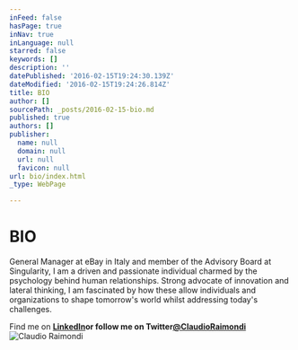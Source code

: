 ```yaml
---
inFeed: false
hasPage: true
inNav: true
inLanguage: null
starred: false
keywords: []
description: ''
datePublished: '2016-02-15T19:24:30.139Z'
dateModified: '2016-02-15T19:24:26.814Z'
title: BIO
author: []
sourcePath: _posts/2016-02-15-bio.md
published: true
authors: []
publisher:
  name: null
  domain: null
  url: null
  favicon: null
url: bio/index.html
_type: WebPage

---
```

# BIO

General Manager at eBay in Italy and member of the Advisory Board at Singularity, I am a driven and passionate individual charmed by the psychology behind human relationships. Strong advocate of innovation and lateral thinking, I am fascinated by how these allow individuals and organizations to shape tomorrow's world whilst addressing today's challenges.

Find me on **[LinkedIn][0]**or follow me on Twitter**[@ClaudioRaimondi][1]**
![Claudio Raimondi](https://the-grid-user-content.s3-us-west-2.amazonaws.com/d0c530e1-660d-4914-b6e6-a7ca6e9a8971.jpg)

[0]: http://linkedin.com/in/claudioraimondi
[1]: http://www.twitter.com/ClaudioRaimondi